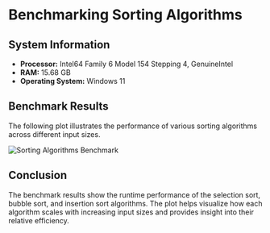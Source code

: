 # Benchmarking Sorting Algorithms

## System Information

- **Processor:** Intel64 Family 6 Model 154 Stepping 4, GenuineIntel 
- **RAM:** 15.68 GB
- **Operating System:** Windows 11

## Benchmark Results

The following plot illustrates the performance of various sorting algorithms across different input sizes.

![Sorting Algorithms Benchmark](https://github.com/user-attachments/assets/14f254ac-d881-407e-9583-c741cf685482)

## Conclusion

The benchmark results show the runtime performance of the selection sort, bubble sort, and insertion sort algorithms. The plot helps visualize how each algorithm scales with increasing input sizes and provides insight into their relative efficiency.

